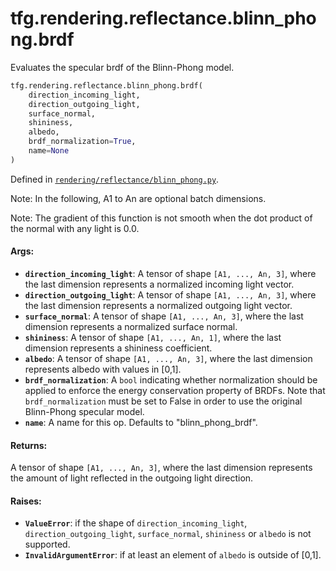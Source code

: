 <div itemscope itemtype="http://developers.google.com/ReferenceObject">
<meta itemprop="name" content="tfg.rendering.reflectance.blinn_phong.brdf" />
<meta itemprop="path" content="Stable" />
</div>

# tfg.rendering.reflectance.blinn_phong.brdf

Evaluates the specular brdf of the Blinn-Phong model.

```python
tfg.rendering.reflectance.blinn_phong.brdf(
    direction_incoming_light,
    direction_outgoing_light,
    surface_normal,
    shininess,
    albedo,
    brdf_normalization=True,
    name=None
)
```

Defined in [`rendering/reflectance/blinn_phong.py`](https://github.com/tensorflow/graphics/blob/master/tensorflow_graphics/rendering/reflectance/blinn_phong.py).

<!-- Placeholder for "Used in" -->

Note: In the following, A1 to An are optional batch dimensions.

Note: The gradient of this function is not smooth when the dot product of the
normal with any light is 0.0.

#### Args:

*   <b>`direction_incoming_light`</b>: A tensor of shape `[A1, ..., An, 3]`,
    where the last dimension represents a normalized incoming light vector.
*   <b>`direction_outgoing_light`</b>: A tensor of shape `[A1, ..., An, 3]`,
    where the last dimension represents a normalized outgoing light vector.
*   <b>`surface_normal`</b>: A tensor of shape `[A1, ..., An, 3]`, where the
    last dimension represents a normalized surface normal.
*   <b>`shininess`</b>: A tensor of shape `[A1, ..., An, 1]`, where the last
    dimension represents a shininess coefficient.
*   <b>`albedo`</b>: A tensor of shape `[A1, ..., An, 3]`, where the last
    dimension represents albedo with values in [0,1].
*   <b>`brdf_normalization`</b>: A `bool` indicating whether normalization
    should be applied to enforce the energy conservation property of BRDFs. Note
    that `brdf_normalization` must be set to False in order to use the original
    Blinn-Phong specular model.
*   <b>`name`</b>: A name for this op. Defaults to "blinn_phong_brdf".

#### Returns:

A tensor of shape `[A1, ..., An, 3]`, where the last dimension represents
  the amount of light reflected in the outgoing light direction.


#### Raises:

* <b>`ValueError`</b>: if the shape of `direction_incoming_light`,
  `direction_outgoing_light`, `surface_normal`, `shininess` or `albedo` is not
  supported.
* <b>`InvalidArgumentError`</b>: if at least an element of `albedo` is outside of
  [0,1].